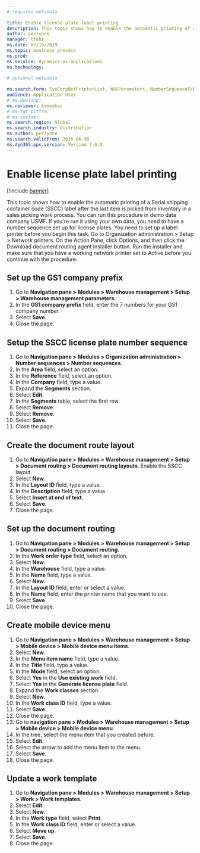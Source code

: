 ```yaml
--- 
# required metadata 
 
title: Enable license plate label printing
description: This topic shows how to enable the automatic printing of a Serial shipping container code (SSCC) label after the last item is picked from inventory in a sales picking work process. 
author: perlynne
manager: tfehr 
ms.date: 07/19/2019
ms.topic: business-process 
ms.prod:  
ms.service: dynamics-ax-applications 
ms.technology:  
 
# optional metadata 
 
ms.search.form: SysCorpNetPrinterList, WHSParameters, NumberSequenceTableListPage, NumberSequenceDetails, WHSDocumentRoutingLayout, WHSDocumentRouting, WHSRFMenuItem, WHSRFMenu, WHSWorkTemplateTable, WHSLicensePlateLabelBuildConfig, WHSLicensePlateLabel
audience: Application User 
# ms.devlang:  
ms.reviewer: kamaybac
# ms.tgt_pltfrm:  
# ms.custom:  
ms.search.region: Global
ms.search.industry: Distribution
ms.author: perlynne
ms.search.validFrom: 2016-06-30 
ms.dyn365.ops.version: Version 7.0.0 
---
```

# Enable license plate label printing

[!include [banner](../../includes/banner.md)]

This topic shows how to enable the automatic printing of a Serial shipping container code (SSCC) label after the last item is picked from inventory in a sales picking work process. You can run this procedure in demo data company USMF. If you're run it using your own data, you need to have a number sequence set up for license plates. You need to set up a label printer before you begin this task. Go to Organization administration > Setup > Network printers. On the Action Pane, click Options, and then click the Download document routing agent installer button. Run the installer and make sure that you have a working network printer set to Active before you continue with the procedure.


## Set up the GS1 company prefix
1. Go to **Navigation pane > Modules > Warehouse management > Setup > Warehouse management parameters**.
2. In the **GS1 company prefix** field, enter the 7 numbers for your GS1 company number.
3. Select **Save**.
4. Close the page.

## Setup the SSCC license plate number sequence
1. Go to **Navigation pane > Modules > Organization administration > Number sequences > Number sequences**.
2. In the **Area** field, select an option.
3. In the **Reference** field, select an option.
4. In the **Company** field, type a value.
5. Expand the **Segments** section.
6. Select **Edit**.
7. In the **Segments** table, select the first row
8. Select **Remove**.
9. Select **Remove**.
10. Select **Save**.
11. Close the page.

## Create the document route layout
1. Go to **Navigation pane > Modules > Warehouse management > Setup > Document routing > Document routing layouts**. Enable the SSCC layout.  
2. Select **New**.
3. In the **Layout ID** field, type a value.
4. In the **Description** field, type a value.
5. Select **Insert at end of text**.
6. Select **Save**.
7. Close the page.

## Set up the document routing
1. Go to **Navigation pane > Modules > Warehouse management > Setup > Document routing > Document routing**.
2. In the **Work order type** field, select an option.
3. Select **New**.
4. In the **Warehouse** field, type a value.
5. In the **Name** field, type a value.
6. Select **New**.
7. In the **Layout ID** field, enter or select a value.
8. In the **Name** field, enter the printer name that you want to use.
9. Select **Save**.
10. Close the page.

## Create mobile device menu
1. Go to **Navigation pane > Modules > Warehouse management > Setup > Mobile device > Mobile device menu items**.
2. Select **New**.
3. In the **Menu item name** field, type a value.
4. In the **Title** field, type a value.
5. In the **Mode** field, select an option.
6. Select **Yes** in the **Use existing work** field.
7. Select **Yes** in the **Generate license plate** field.
8. Expand the **Work classes** section.
9. Select **New**.
10. In the **Work class ID** field, type a value.
11. Select **Save**.
12. Close the page.
13. Go to **navigation pane > Modules > Warehouse management > Setup > Mobile device > Mobile device menu**.
14. In the tree, select the menu item that you created before.
15. Select **Edit**.
16. Select the arrow to add the menu item to the menu.
17. Select **Save**.
18. Close the page.

## Update a work template
1. Go to **Navigation pane > Modules > Warehouse management > Setup > Work > Work templates**.
2. Select **Edit**.
3. Select **New**.
4. In the **Work type** field, select **Print**.
5. In the **Work class ID** field, enter or select a value.
6. Select **Move up**.
7. Select **Save**.
8. Close the page.

